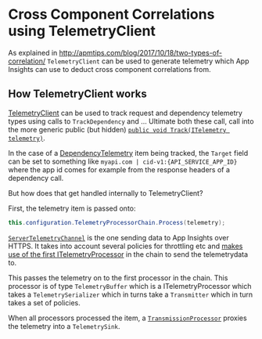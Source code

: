 # Cross Component Correlations using TelemetryClient

As explained in http://apmtips.com/blog/2017/10/18/two-types-of-correlation/ `TelemetryClient` can be used to generate telemetry which App Insights can use to deduct cross component correlations from.  

## How TelemetryClient works

[TelemetryClient](https://github.com/microsoft/ApplicationInsights-dotnet/blob/master/src/Microsoft.ApplicationInsights/TelemetryClient.cs) can be used to track request and dependency telemetry types using calls to `TrackDependency` and ...
Ultimate both these call, call into the more generic public (but hidden) [`public void Track(ITelemetry telemetry)`](https://github.com/microsoft/ApplicationInsights-dotnet/blob/master/src/Microsoft.ApplicationInsights/TelemetryClient.cs#L438).

In the case of a [DependencyTelemetry](https://github.com/microsoft/ApplicationInsights-dotnet/blob/master/src/Microsoft.ApplicationInsights/DataContracts/DependencyTelemetry.cs) item being tracked, the `Target` field can be set to something like `myapi.com | cid-v1:{API_SERVICE_APP_ID}` where the app id comes for example from the response headers of a dependency call. 

But how does that get handled internally to TelemetryClient?

First, the telemetry item is passed onto:

~~~cs
this.configuration.TelemetryProcessorChain.Process(telemetry);
~~~

[`ServerTelemetryChannel`](https://github.com/microsoft/ApplicationInsights-dotnet/blob/master/src/ServerTelemetryChannel/ServerTelemetryChannel.cs) is the one sending data to App Insights over HTTPS.  It takes into account several policies for throttling etc and [makes use of the first ITelemetryProcessor](https://github.com/microsoft/ApplicationInsights-dotnet/blob/master/src/ServerTelemetryChannel/ServerTelemetryChannel.cs#L282) in the chain to send the telemetrydata to.


This passes the telemetry on to the first processor in the chain.  This processor is of type `TelemetryBuffer` which is a ITelemetryProcessor which takes a `TelemetrySerializer` which in turns take a `Transmitter` which in turn takes a set of policies.


When all processors processed the item, a [`TransmissionProcessor`](https://github.com/microsoft/ApplicationInsights-dotnet/blob/master/src/Microsoft.ApplicationInsights/Extensibility/Implementation/TransmissionProcessor.cs) proxies the telemetry into a `TelemetrySink`.

